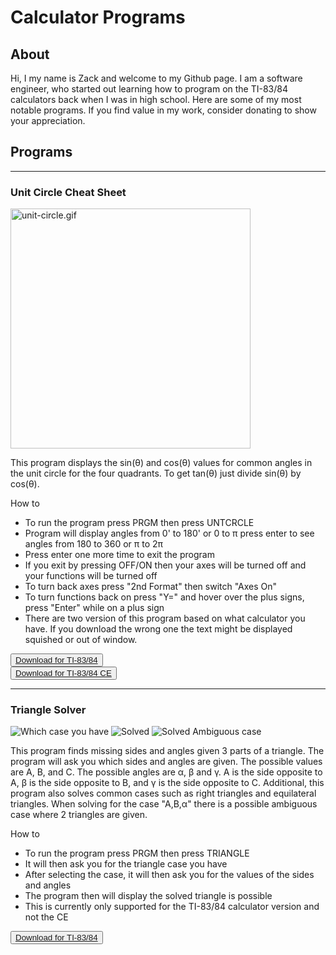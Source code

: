 # Calculator Programs

## About

Hi, I my name is Zack and welcome to my Github page. I am a software engineer, who started out learning how to program on the TI-83/84 calculators back when I was in high school. Here are some of my most notable programs. If you find value in my work, consider donating to show your appreciation.

## Programs

------

### Unit Circle Cheat Sheet

<img alt="unit-circle.gif" src="/calculator-programs/resources/unit-circle/screenshots/unit-circle.gif" width="384"/>

This program displays the sin(θ) and cos(θ) values for common angles in the unit circle for the four quadrants. To get tan(θ) just divide sin(θ) by cos(θ).

How to
* To run the program press PRGM then press UNTCRCLE
* Program will display angles from 0' to 180' or 0 to π press enter to see angles from 180 to 360 or π to 2π
* Press enter one more time to exit the program
* If you exit by pressing OFF/ON then your axes will be turned off and your functions will be turned off
* To turn back axes press "2nd Format" then switch "Axes On"
* To turn functions back on press "Y=" and hover over the plus signs, press "Enter" while on a plus sign
* There are two version of this program based on what calculator you have. If you download the wrong one the text might be displayed squished or out of window.

<button name="button"><a href="https://www.ticalc.org/pub/83plus/basic/math/trigonometry/untcrcle.zip">Download for TI-83/84</a></button><br/>
<button name="button"><a href="https://www.ticalc.org/pub/84pluscse/basic/math/unitcirclece.zip">Download for TI-83/84 CE</a></button>

------

### Triangle Solver

![Which case you have](https://www.ticalc.org/archives/files/ss/798/79873.gif)
![Solved](https://www.ticalc.org/archives/files/ss/798/79874.gif)
![Solved Ambiguous case](https://www.ticalc.org/archives/files/ss/798/79875.gif)

This program finds missing sides and angles given 3 parts of a triangle. The program will ask you which sides and angles are given. The possible values are A, B, and C. The possible angles are α, β and γ. A is the side opposite to A, β is the side opposite to B, and γ is the side opposite to C. Additional, this program also solves common cases such as right triangles and equilateral triangles. When solving for the case "A,B,α" there is a possible ambiguous case where 2 triangles are given.

How to
* To run the program press PRGM then press TRIANGLE
* It will then ask you for the triangle case you have
* After selecting the case, it will then ask you for the values of the sides and angles
* The program then will display the solved triangle is possible
* This is currently only supported for the TI-83/84 calculator version and not the CE

<button name="button"><a href="https://www.ticalc.org/pub/83plus/basic/math/trigonometry/trianglevfinal.zip">Download for TI-83/84</a></button><br/>

